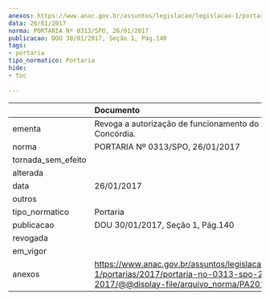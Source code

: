```yaml
---
anexos: https://www.anac.gov.br/assuntos/legislacao/legislacao-1/portarias/2017/portaria-no-0313-spo-26-01-2017/@@display-file/arquivo_norma/PA2017-0313.pdf
data: 26/01/2017
norma: PORTARIA Nº 0313/SPO, 26/01/2017
publicacao: DOU 30/01/2017, Seção 1, Pág.140
tags:
- portaria
tipo_normatico: Portaria
hide: 
- toc 
 
---
```


|                    | Documento                                                                                                                                            |
|:-------------------|:-----------------------------------------------------------------------------------------------------------------------------------------------------|
| ementa             | Revoga a autorização de funcionamento do Aeroclube de Concórdia.                                                                                     |
| norma              | PORTARIA Nº 0313/SPO, 26/01/2017                                                                                                                     |
| tornada_sem_efeito |                                                                                                                                                      |
| alterada           |                                                                                                                                                      |
| data               | 26/01/2017                                                                                                                                           |
| outros             |                                                                                                                                                      |
| tipo_normatico     | Portaria                                                                                                                                             |
| publicacao         | DOU 30/01/2017, Seção 1, Pág.140                                                                                                                     |
| revogada           |                                                                                                                                                      |
| em_vigor           |                                                                                                                                                      |
| anexos             | https://www.anac.gov.br/assuntos/legislacao/legislacao-1/portarias/2017/portaria-no-0313-spo-26-01-2017/@@display-file/arquivo_norma/PA2017-0313.pdf |